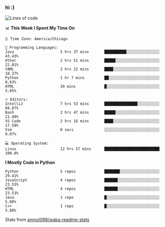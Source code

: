 ### hi :)

<!--START_SECTION:waka-->
![Lines of code](https://img.shields.io/badge/From%20Hello%20World%20I%27ve%20Written-799483%20lines%20of%20code-blue)

📊 **This Week I Spent My Time On** 

```text
⌚︎ Time Zone: America/Chicago

💬 Programming Languages: 
Java                     5 hrs 37 mins       ██████████░░░░░░░░░░░░░░░   43.43% 
Other                    2 hrs 51 mins       █████░░░░░░░░░░░░░░░░░░░░   22.01% 
YAML                     2 hrs 22 mins       ████░░░░░░░░░░░░░░░░░░░░░   18.37% 
Python                   1 hr 7 mins         ██░░░░░░░░░░░░░░░░░░░░░░░   8.63% 
HTML                     39 mins             █░░░░░░░░░░░░░░░░░░░░░░░░   5.05%

🔥 Editors: 
IntelliJ                 7 hrs 53 mins       ███████████████░░░░░░░░░░   60.87% 
Bash                     2 hrs 47 mins       █████░░░░░░░░░░░░░░░░░░░░   21.49% 
VS Code                  2 hrs 16 mins       ████░░░░░░░░░░░░░░░░░░░░░   17.58% 
Vim                      0 secs              ░░░░░░░░░░░░░░░░░░░░░░░░░   0.07%

💻 Operating System: 
Linux                    12 hrs 57 mins      █████████████████████████   100.0%

```

**I Mostly Code in Python** 

```text
Python                   5 repos             ███████░░░░░░░░░░░░░░░░░░   29.41% 
JavaScript               4 repos             ██████░░░░░░░░░░░░░░░░░░░   23.53% 
HTML                     4 repos             ██████░░░░░░░░░░░░░░░░░░░   23.53% 
Java                     1 repo              █░░░░░░░░░░░░░░░░░░░░░░░░   5.88% 
C++                      1 repo              █░░░░░░░░░░░░░░░░░░░░░░░░   5.88%

```



<!--END_SECTION:waka-->

Stats from [anmol098/waka-readme-stats](https://github.com/anmol098/waka-readme-stats)